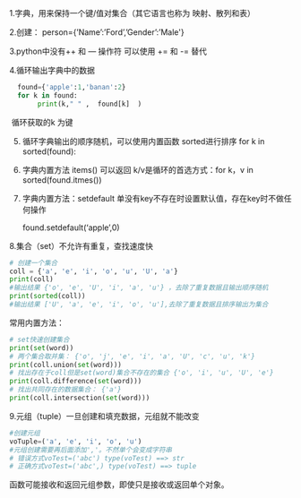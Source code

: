 1.字典，用来保持一个键/值对集合（其它语言也称为 映射、散列和表）

2.创建： person={’Name’:’Ford’,’Gender’:’Male'}

3.python中没有++ 和 — 操作符 可以使用 += 和 -= 替代

4.循环输出字典中的数据

```python
  found={'apple':1,'banan':2}   
  for k in found: 
       print(k," " ,  found[k]  )
```
​     循环获取的k 为键

5. 循环字典输出的顺序随机，可以使用内置函数 sorted进行排序 for k in  sorted(found):

6. 字典内置方法 items() 可以返回 k/v是循环的首选方式：for k，v in sorted(found.itmes())

7. 字典内置方法：setdefault  单没有key不存在时设置默认值，存在key时不做任何操作 

     found.setdefault(‘apple’,0) 

8.集合（set）不允许有重复，查找速度快

```python
# 创建一个集合
coll = {'a', 'e', 'i', 'o', 'u', 'U', 'a'}
print(coll) 
#输出结果 {'o', 'e', 'U', 'i', 'a', 'u'} ，去除了重复数据且输出顺序随机
print(sorted(coll))
#输出结果 ['U', 'a', 'e', 'i', 'o', 'u'],去除了重复数据且排序输出为集合
```

常用内置方法：

```python
# set快速创建集合
print(set(word))
# 两个集合取并集： {'o', 'j', 'e', 'i', 'a', 'U', 'c', 'u', 'k'}
print(coll.union(set(word)))
# 找出存在于coll但是set(word)集合不存在的集合 {'o', 'i', 'u', 'U', 'e'}
print(coll.difference(set(word)))
# 找出共同存在的数据集合： {'a'}
print(coll.intersection(set(word)))
```

9.元组（tuple）一旦创建和填充数据，元组就不能改变

```python
#创建元组
voTuple=('a', 'e', 'i', 'o', 'u')
#元组创建需要再后面添加','。不然单个会变成字符串
# 错误方式voTest=('abc') type(voTest) ==> str
# 正确方式voTest=('abc',) type(voTest) ==> tuple
```

函数可能接收和返回元组参数，即使只是接收或返回单个对象。

 
